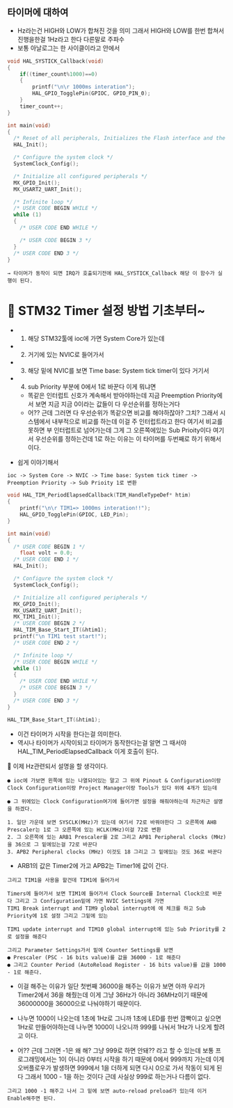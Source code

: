 ## 타이머에 대하여
- Hz라는건 HIGH와 LOW가 합쳐진 것을 의미 그래서 HIGH와 LOW를 한번 합쳐서 진행을한걸 1Hz라고 한다 다른말로 주파수
- 보통 아날로그는 한 사이클이라고 안에서


```c
void HAL_SYSTICK_Callback(void)
{
	if((timer_count%1000)==0)
	{
		printf("\n\r 1000ms interation");
		HAL_GPIO_TogglePin(GPIOC, GPIO_PIN_0);
	}
	timer_count++;
}

int main(void)
{
  /* Reset of all peripherals, Initializes the Flash interface and the Systick. */
  HAL_Init();

  /* Configure the system clock */
  SystemClock_Config();

  /* Initialize all configured peripherals */
  MX_GPIO_Init();
  MX_USART2_UART_Init();

  /* Infinite loop */
  /* USER CODE BEGIN WHILE */
  while (1)
  {
    /* USER CODE END WHILE */

    /* USER CODE BEGIN 3 */
  }
  /* USER CODE END 3 */
}
```
	→ 타이머가 동작이 되면 IRQ가 호출되기전에 HAL_SYSTICK_Callback 해당 이 함수가 실행이 된다.



# 📌 STM32 Timer 설정 방법 기초부터~
 - 1. 해당 STM32툴에 ioc에 가면 System Core가 있는데 
 - 2. 거기에 있는 NVIC로 들어가서 
 - 3. 해당 밑에 NVIC를 보면 Time base: System tick timer이 있다 거기서
 - 4. sub Priority 부분에 0에서 1로 바꾼다 이게 뭐냐면
	- 똑같은 인터럽트 신호가 계속해서 받아야하는데 지금 Preemption Priority에서 보면 지금 지금 0이라는 값들이 다 우선순위를 정하는거다
	- 어?? 근데 그러면 다 우선순위가 똑같으면 비교를 해야하잖아? 그치? 그래서 시스템에서 내부적으로 비교를 하는데 이걸 주 인터럽트라고 한다 여기서 비교를 못하면 부 인터럽트로 넘어가는데 그게 그 오른쪽에있는 Sub Prioity이다 여기서 우선순위를 정하는건데 1로 하는 이유는 이 타이머를 두번째로 하기 위해서이다. 

- 쉽게 이야기해서
```
ioc -> System Core -> NVIC -> Time base: System tick timer -> Preemption Priority -> Sub Prioity 1로 변환
```

```c
void HAL_TIM_PeriodElapsedCallback(TIM_HandleTypeDef* htim)
{
	printf("\n\r TIM1=> 1000ms interation!!");
	HAL_GPIO_TogglePin(GPIOC, LED_Pin);
}

int main(void)
{
  /* USER CODE BEGIN 1 */
	float volt = 0.0;
  /* USER CODE END 1 */
  HAL_Init();

  /* Configure the system clock */
  SystemClock_Config();

  /* Initialize all configured peripherals */
  MX_GPIO_Init();
  MX_USART2_UART_Init();
  MX_TIM1_Init();
  /* USER CODE BEGIN 2 */
  HAL_TIM_Base_Start_IT(&htim1);
  printf("\n TIM1 test start!");
  /* USER CODE END 2 */

  /* Infinite loop */
  /* USER CODE BEGIN WHILE */
  while (1)
  {
    /* USER CODE END WHILE */
    /* USER CODE BEGIN 3 */
  }
  /* USER CODE END 3 */
}
```

```c
HAL_TIM_Base_Start_IT(&htim1);
```
- 이건 타이머가 시작을 한다는걸 의미한다. 
- 역시나 타이머가 시작이되고 타이머가 동작한다는걸 알면 그 때서야 HAL_TIM_PeriodElapsedCallback 이게 호출이 된다.

📌 이제 Hz관련되서 설명을 할 생각이다.
```
● ioc에 가보면 왼쪽에 있는 나열되어있는 말고 그 위에 Pinout & Configuration이랑 Clock Configuration이랑 Project Manager이랑 Tools가 있다 위에 4개가 있는데

● 그 위에있는 Clock Configuration여기에 들어가면 설정을 해줘야하는데 차근차근 설명을 하겠다.

1. 일단 가운데 보면 SYSCLK(MHz)가 있는데 여기서 72로 바꿔야한다 그 오른쪽에 AHB Prescaler는 1로 그 오른쪽에 있는 HCLK(MHz)이걸 72로 변환
2. 그 오른쪽에 있는 ARB1 Prescaler를 2로 그리고 APB1 Peripheral clocks (MHz)을 36으로 그 밑에있는걸 72로 바꾼다
3. APB2 Peripheral clocks (MHz) 이것도 18 그리고 그 밑에있는 것도 36로 바꾼다
```
- ARB1의 값은 Timer2에 가고 APB2는 Timer1에 값이 간다.
```
그리고 TIM1을 사용을 할건데 TIM1에 들어가서 
```


```
Timers에 들어가서 보면 TIM1에 들어가서 Clock Source를 Internal Clock으로 바꾼다 그리고 그 Configuration밑에 가면 NVIC Settings에 가면 
TIM1 Break interrupt and TIM9 global interrupt에 에 체크를 하고 Sub Priority에 1로 설정 그리고 그밑에 있는

TIM1 update interrupt and TIM10 global interrupt에 있는 Sub Priority를 2로 설정을 해준다
```
```
그리고 Parameter Settings가서 밑에 Counter Settings를 보면 
● Prescaler (PSC - 16 bits value)를 값을 36000 - 1로 해준다
● 그리고 Counter Period (AutoReload Register - 16 bits value)를 값을 1000 - 1로 해준다.
```
- 이걸 해주는 이유가 일단 첫번째 36000을 해주는 이유가 보면 아까 우리가 Timer2에서 36을 해줬는데 이게 그냥 36Hz가 아니라 36MHz이기 때문에 36000000을 36000으로 나눠야하기 때문이다.
- 나누면 1000이 나오는데 1초에 1Hz로 그니까 1초에 LED를 한번 깜빡이고 싶으면 1Hz로 만들어야하는데 나누면 1000이 나오니까 999를 나눠서 1Hz가 나오게 할려고 이다.

- 어?? 근데 그러면 -1은 왜 해? 그냥 999로 하면 안돼?? 라고 할 수 있는데 보통 프로그래밍에서는 1이 아니라 0부터 시작을 하기 때문에 0에서 999까지 가는데 이게 오버플로우가 발생하면 999에서 1을 더하게 되면 다시 0으로 가서 작동이 되게 된다 그래서 1000 - 1을 하는 것이다 근데 사실상 999로 하는거나 다름이 없다.

```
그리고 1000 -1 해주고 나서 그 밑에 보면 auto-reload preload가 있는데 이거 Enable해주면 된다.
```
